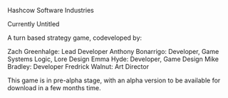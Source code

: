 Hashcow Software Industries


Currently Untitled

A turn based strategy game, codeveloped by:

Zach Greenhalge: Lead Developer
Anthony Bonarrigo: Developer, Game Systems Logic, Lore Design
Emma Hyde: Developer, Game Design
Mike Bradley: Developer
Fredrick Walnut: Art Director


This game is in pre-alpha stage, with an alpha version to be available for download in a few months time.
